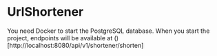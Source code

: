 # UrlShortener

You need Docker to start the PostgreSQL database. When you start the project, endpoints will be available at ()[http://localhost:8080/api/v1/shortener/shorten]
